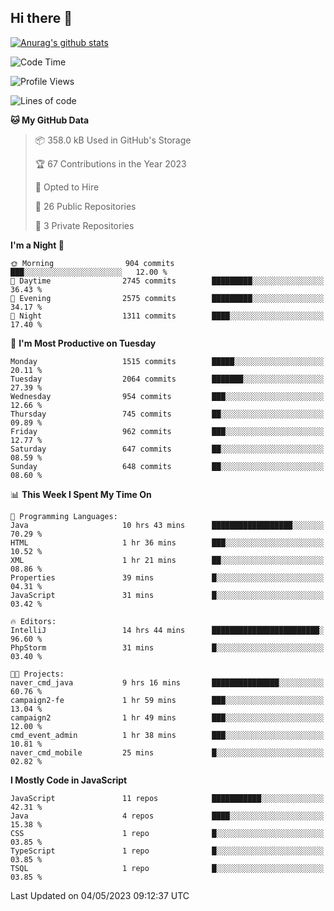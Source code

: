 ## Hi there 👋

[![Anurag's github stats](https://github-readme-stats.vercel.app/api?username=Songwonseok)](https://github.com/anuraghazra/github-readme-stats)



<!--START_SECTION:waka-->
![Code Time](http://img.shields.io/badge/Code%20Time-2%2C226%20hrs%2049%20mins-blue)

![Profile Views](http://img.shields.io/badge/Profile%20Views-4-blue)

![Lines of code](https://img.shields.io/badge/From%20Hello%20World%20I%27ve%20Written-35.0%20million%20lines%20of%20code-blue)

**🐱 My GitHub Data** 

> 📦 358.0 kB Used in GitHub's Storage 
 > 
> 🏆 67 Contributions in the Year 2023
 > 
> 💼 Opted to Hire
 > 
> 📜 26 Public Repositories 
 > 
> 🔑 3 Private Repositories 
 > 
**I'm a Night 🦉** 

```text
🌞 Morning                904 commits         ███░░░░░░░░░░░░░░░░░░░░░░   12.00 % 
🌆 Daytime                2745 commits        █████████░░░░░░░░░░░░░░░░   36.43 % 
🌃 Evening                2575 commits        █████████░░░░░░░░░░░░░░░░   34.17 % 
🌙 Night                  1311 commits        ████░░░░░░░░░░░░░░░░░░░░░   17.40 % 
```
📅 **I'm Most Productive on Tuesday** 

```text
Monday                   1515 commits        █████░░░░░░░░░░░░░░░░░░░░   20.11 % 
Tuesday                  2064 commits        ███████░░░░░░░░░░░░░░░░░░   27.39 % 
Wednesday                954 commits         ███░░░░░░░░░░░░░░░░░░░░░░   12.66 % 
Thursday                 745 commits         ██░░░░░░░░░░░░░░░░░░░░░░░   09.89 % 
Friday                   962 commits         ███░░░░░░░░░░░░░░░░░░░░░░   12.77 % 
Saturday                 647 commits         ██░░░░░░░░░░░░░░░░░░░░░░░   08.59 % 
Sunday                   648 commits         ██░░░░░░░░░░░░░░░░░░░░░░░   08.60 % 
```


📊 **This Week I Spent My Time On** 

```text
💬 Programming Languages: 
Java                     10 hrs 43 mins      ██████████████████░░░░░░░   70.29 % 
HTML                     1 hr 36 mins        ███░░░░░░░░░░░░░░░░░░░░░░   10.52 % 
XML                      1 hr 21 mins        ██░░░░░░░░░░░░░░░░░░░░░░░   08.86 % 
Properties               39 mins             █░░░░░░░░░░░░░░░░░░░░░░░░   04.31 % 
JavaScript               31 mins             █░░░░░░░░░░░░░░░░░░░░░░░░   03.42 % 

🔥 Editors: 
IntelliJ                 14 hrs 44 mins      ████████████████████████░   96.60 % 
PhpStorm                 31 mins             █░░░░░░░░░░░░░░░░░░░░░░░░   03.40 % 

🐱‍💻 Projects: 
naver_cmd_java           9 hrs 16 mins       ███████████████░░░░░░░░░░   60.76 % 
campaign2-fe             1 hr 59 mins        ███░░░░░░░░░░░░░░░░░░░░░░   13.04 % 
campaign2                1 hr 49 mins        ███░░░░░░░░░░░░░░░░░░░░░░   12.00 % 
cmd_event_admin          1 hr 38 mins        ███░░░░░░░░░░░░░░░░░░░░░░   10.81 % 
naver_cmd_mobile         25 mins             █░░░░░░░░░░░░░░░░░░░░░░░░   02.82 % 
```

**I Mostly Code in JavaScript** 

```text
JavaScript               11 repos            ███████████░░░░░░░░░░░░░░   42.31 % 
Java                     4 repos             ████░░░░░░░░░░░░░░░░░░░░░   15.38 % 
CSS                      1 repo              █░░░░░░░░░░░░░░░░░░░░░░░░   03.85 % 
TypeScript               1 repo              █░░░░░░░░░░░░░░░░░░░░░░░░   03.85 % 
TSQL                     1 repo              █░░░░░░░░░░░░░░░░░░░░░░░░   03.85 % 
```




 Last Updated on 04/05/2023 09:12:37 UTC
<!--END_SECTION:waka-->
